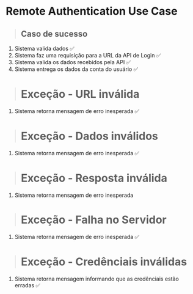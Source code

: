 # Remote Authentication Use Case

> ## Caso de sucesso
1. Sistema valida dados ✅
2. Sistema faz uma requisição para a URL da API de Login ✅
3. Sistema valida os dados recebidos pela API ✅
4. Sistema entrega os dados da conta do usuário ✅

> # Exceção - URL inválida
1. Sistema retorna mensagem de erro inesperada ✅

> # Exceção - Dados inválidos
1. Sistema retorna mensagem de erro inesperada ✅

> # Exceção - Resposta inválida
1. Sistema retorna mensagem de erro inesperada  

> # Exceção - Falha no Servidor
1. Sistema retorna mensagem de erro inesperada ✅

> # Exceção - Credênciais inválidas
1. Sistema retorna mensagem informando que as credênciais estão erradas ✅